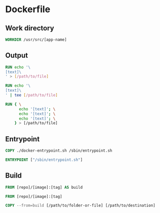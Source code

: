 # Dockerfile

## Work directory

```Dockerfile
WORKDIR /usr/src/[app-name]
```

## Output

```Dockerfile
RUN echo '\
[text]\
' > [/path/to/file]
```

```Dockerfile
RUN echo '\
[text]\
' | tee [/path/to/file]
```

```Dockerfile
RUN { \
      echo '[text]'; \
      echo '[text]'; \
      echo '[text]'; \
    } > [/path/to/file]
```

## Entrypoint

```Dockerfile
COPY ./docker-entrypoint.sh /sbin/entrypoint.sh

ENTRYPOINT ["/sbin/entrypoint.sh"]
```

## Build

```Dockerfile
FROM [repo]/[image]:[tag] AS build

FROM [repo]/[image]:[tag]

COPY --from=build [/path/to/folder-or-file] [/path/to/destination]
```
